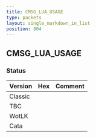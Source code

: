 ```yaml
---
title: CMSG_LUA_USAGE
type: packets
layout: single_markdown_in_list
position: 804
---
```


## CMSG_LUA_USAGE

### Status

Version | Hex | Comment
---------- | ---------- | ---------- 
Classic |  |  
TBC |  |  
WotLK |  |  
Cata |  |  
